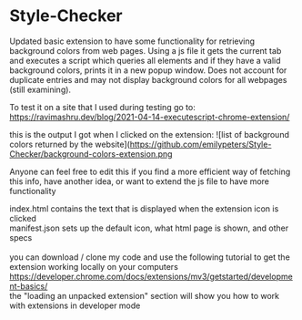 # Style-Checker

Updated basic extension to have some functionality for retrieving background colors from web pages. Using a js file it gets the current tab and executes a script which queries all elements and if they have a valid background colors, prints it in a new popup window. Does not account for duplicate entries and may not display background colors for all webpages (still examining).

To test it on a site that I used during testing go to:
https://ravimashru.dev/blog/2021-04-14-executescript-chrome-extension/ 

this is the output I got when I clicked on the extension:
![list of background colors returned by the website](https://github.com/emilypeters/Style-Checker/background-colors-extension.png

Anyone can feel free to edit this if you find a more efficient way of fetching this info, have another idea, or want to extend the js file to have more functionality

index.html contains the text that is displayed when the extension icon is clicked\
manifest.json sets up the default icon, what html page is shown, and other specs\
\
you can download / clone my code and use the following tutorial to get the extension working locally on your computers\
https://developer.chrome.com/docs/extensions/mv3/getstarted/development-basics/ \
the "loading an unpacked extension" section will show you how to work with extensions in developer mode
